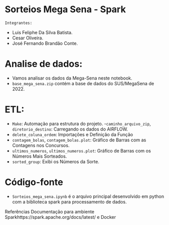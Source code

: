 # Sorteios Mega Sena - Spark

`Integrantes:`
- Luis Feliphe Da Silva Batista.
- Cesar Oliveira.
- José Fernando Brandão Conte.

# Analise de dados:
- Vamos analisar os dados da Mega-Sena neste notebook.
- `base_mega_sena.zip` contém a base de dados do SUS/MegaSena de 2022.

# ETL:
- `Make`: Automação para estrutura do projeto.
-`caminho_arquivo_zip`, `diretorio_destino`:  Carregando os dados do AIRFLOW.
- `delete_coluna_ordem`: Importações e Definição da Função
- `contagem_bolas`, `contagem_bolas.plot`:  Gráfico de Barras com as Contagens nos Concursos.
- `ultimos_numeros`, `ultimos_numeros.plot`:  Gráfico de Barras com os Números Mais Sorteados.
- `sorted_group`: Exibi os Números da Sorte.

# Código-fonte
- `Sorteios_mega_sena.ipynb` é o arquivo principal desenvolvido em python com a biblioteca spark para processamento de dados.


Referências
Documentação para ambiente Sparkhttps://spark.apache.org/docs/latest/ e Docker
